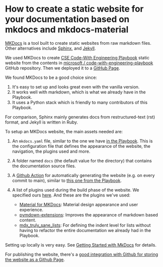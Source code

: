# How to create a static website for your documentation based on mkdocs and mkdocs-material

[MKDocs](https://www.mkdocs.org/) is a tool built to create static websites from raw markdown files. Other alternatives include [Sphinx](https://www.sphinx-doc.org/en/master/), and [Jekyll](https://jekyllrb.com/).

We used MKDocs to create [CSE Code-With Engineering Playbook](https://microsoft.github.io/code-with-engineering-playbook/) static website from the contents in [microsoft / code-with-engineering-playbook](https://github.com/microsoft/code-with-engineering-playbook) GitHub repository. Then we deployed it to a [GitHub Page](https://pages.github.com/).

We found MKDocs to be a good choice since:

1. It's easy to set up and looks great even with the vanilla version.
2. It works well with markdown, which is what we already have in the Playbook.
3. It uses a Python stack which is friendly to many contributors of this Playbook.

For comparison, Sphinx mainly generates docs from restructured-text (rst) format, and Jekyll is written in Ruby.

To setup an MKDocs website, the main assets needed are:

1. An ```mkdocs.yaml``` file, similar to the one we have [in the Playbook](https://github.com/microsoft/code-with-engineering-playbook/blob/main/mkdocs.yml). This is the configuration file that defines the appearance of the website, the navigation, the plugins used and more.
2. A folder named ```docs``` (the default value for the directory) that contains the documentation source files.
3. A [Github Action](https://docs.github.com/actions/learn-github-actions/understanding-github-actions) for automatically generating the website (e.g. on every commit to main), similar to [this one from the Playbook](https://github.com/microsoft/code-with-engineering-playbook/blob/main/.github/workflows/mkdocs.yml).
4. A list of plugins used during the build phase of the website. We specified ours [here](https://github.com/microsoft/code-with-engineering-playbook/blob/main/requirements-docs.txt). And these are the plugins we've used:

    - [Material for MKDocs](https://squidfunk.github.io/mkdocs-material/): Material design appearance and user experience.
    - [pymdown-extensions](https://facelessuser.github.io/pymdown-extensions/): Improves the appearance of markdown based content.
    - [mdx_truly_sane_lists](https://github.com/radude/mdx_truly_sane_lists): For defining the indent level for lists without having to refactor the entire documentation we already had in the Playbook.

Setting up locally is very easy. See [Getting Started with MkDocs](https://www.mkdocs.org/getting-started/) for details.

For publishing the website, there's a [good integration with Github for storing the website as a Github Page](https://www.mkdocs.org/user-guide/deploying-your-docs/).
